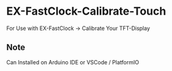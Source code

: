 # EX-FastClock-Calibrate-Touch

For Use with EX-FastClock -> Calibrate Your TFT-Display

## Note 

Can Installed on Arduino IDE or VSCode / PlatformIO 
